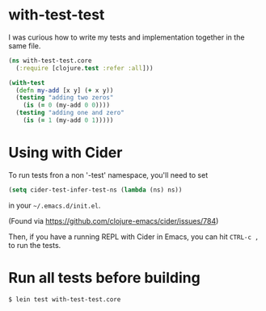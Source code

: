# with-test-test

I was curious how to write my tests and implementation together in the same file. 

```clojure
(ns with-test-test.core
  (:require [clojure.test :refer :all]))

(with-test
  (defn my-add [x y] (+ x y))
  (testing "adding two zeros"
    (is (= 0 (my-add 0 0))))
  (testing "adding one and zero"
    (is (= 1 (my-add 0 1)))))
```

# Using with Cider

To run tests fron a non '-test' namespace, you'll need to set 

```lisp
(setq cider-test-infer-test-ns (lambda (ns) ns))
```

in your `~/.emacs.d/init.el`. 

(Found via https://github.com/clojure-emacs/cider/issues/784)

Then, if you have a running REPL with Cider in Emacs, you can hit `CTRL-c ,` to run the tests.

# Run all tests before building

```bash
$ lein test with-test-test.core
```



